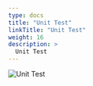 ```yaml
---
type: docs
title: "Unit Test"
linkTitle: "Unit Test"
weight: 16
description: >
  Unit Test
---
```


![Unit Test](/images/bootcamp-slides/automated-tests-bootcamp/Slide16.PNG)
